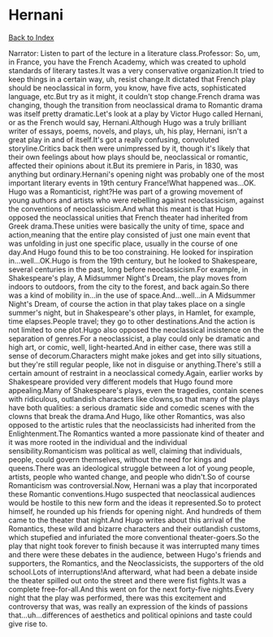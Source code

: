 # Hernani
[Back to Index](https://github.com/windows10010/tpoExtractor/blog/master/README.md)

Narrator: Listen to part of the lecture in a literature class.Professor: So, um, in France, you have the French Academy, which was created to uphold standards of literary tastes.It was a very conservative organization.It tried to keep things in a certain way, uh, resist change.It dictated that French play should be neoclassical in form, you know, have five acts, sophisticated language, etc.But try as it might, it couldn't stop change.French drama was changing, though the transition from neoclassical drama to Romantic drama was itself pretty dramatic.Let's look at a play by Victor Hugo called Hernani, or as the French would say, Hernani.Although Hugo was a truly brilliant writer of essays, poems, novels, and plays, uh, his play, Hernani, isn't a great play in and of itself.It's got a really confusing, convoluted storyline.Critics back then were unimpressed by it, though it's likely that their own feelings about how plays should be, neoclassical or romantic, affected their opinions about it.But its premiere in Paris, in 1830, was anything but ordinary.Hernani's opening night was probably one of the most important literary events in 19th century France!What happened was...OK. Hugo was a Romanticist, right?He was part of a growing movement of young authors and artists who were rebelling against neoclassicism, against the conventions of neoclassicism.And what this meant is that Hugo opposed the neoclassical unities that French theater had inherited from Greek drama.These unities were basically the unity of time, space and action,meaning that the entire play consisted of just one main event that was unfolding in just one specific place, usually in the course of one day.And Hugo found this to be too constraining. He looked for inspiration in...well...OK.Hugo is from the 19th century, but he looked to Shakespeare, several centuries in the past, long before neoclassicism.For example, in Shakespeare's play, A Midsummer Night's Dream, the play moves from indoors to outdoors, from the city to the forest, and back again.So there was a kind of mobility in...in the use of space.And...well...in A Midsummer Night's Dream, of course the action in that play takes place on a single summer's night, but in Shakespeare's other plays, in Hamlet, for example, time elapses.People travel; they go to other destinations.And the action is not limited to one plot.Hugo also opposed the neoclassical insistence on the separation of genres.For a neoclassicist, a play could only be dramatic and high art, or comic, well, light-hearted.And in either case, there was still a sense of decorum.Characters might make jokes and get into silly situations, but they're still regular people, like not in disguise or anything.There's still a certain amount of restraint in a neoclassical comedy.Again, earlier works by Shakespeare provided very different models that Hugo found more appealing.Many of Shakespeare's plays, even the tragedies, contain scenes with ridiculous, outlandish characters like clowns,so that many of the plays have both qualities: a serious dramatic side and comedic scenes with the clowns that break the drama.And Hugo, like other Romantics, was also opposed to the artistic rules that the neoclassicists had inherited from the Enlightenment.The Romantics wanted a more passionate kind of theater and it was more rooted in the individual and the individual sensibility.Romanticism was political as well, claiming that individuals, people, could govern themselves, without the need for kings and queens.There was an ideological struggle between a lot of young people, artists, people who wanted change, and people who didn't.So of course Romanticism was controversial.Now, Hernani was a play that incorporated these Romantic conventions.Hugo suspected that neoclassical audiences would be hostile to this new form and the ideas it represented.So to protect himself, he rounded up his friends for opening night. And hundreds of them came to the theater that night.And Hugo writes about this arrival of the Romantics, these wild and bizarre characters and their outlandish customs, which stupefied and infuriated the more conventional theater-goers.So the play that night took forever to finish because it was interrupted many times and there were these debates in the audience, between Hugo's friends and supporters, the Romantics, and the Neoclassicists, the supporters of the old school.Lots of interruptions!And afterward, what had been a debate inside the theater spilled out onto the street and there were fist fights.It was a complete free-for-all.And this went on for the next forty-five nights.Every night that the play was performed, there was this excitement and controversy that was, was really an expression of the kinds of passions that...uh...differences of aesthetics and political opinions and taste could give rise to.